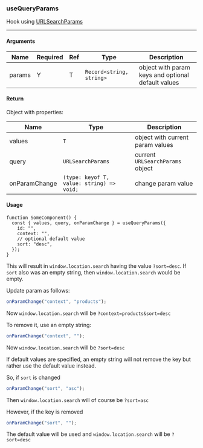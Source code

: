 ### useQueryParams

Hook using [URLSearchParams](https://developer.mozilla.org/en-US/docs/Web/API/URLSearchParams)

---

#### Arguments

| Name   | Required | Ref | Type                     | Description                                        |
| ------ | -------- | --- | ------------------------ | -------------------------------------------------- |
| params | Y        | T   | `Record<string, string>` | object with param keys and optional default values |

#### Return

Object with properties:

| Name          | Type                                      | Description                      |
| ------------- | ----------------------------------------- | -------------------------------- |
| values        | `T`                                       | object with current param values |
| query         | `URLSearchParams`                         | current `URLSearchParams` object |
| onParamChange | `(type: keyof T, value: string) => void;` | change param value               |

#### Usage

```tsx
function SomeComponent() {
  const { values, query, onParamChange } = useQueryParams({
    id: "",
    context: "",
    // optional default value
    sort: "desc",
  });
}
```

This will result in `window.location.search` having the value `?sort=desc`. If `sort` also was an empty string, then `window.location.search` would be empty.

Update param as follows:

```ts
onParamChange("context", "products");
```

Now `window.location.search` will be `?context=products&sort=desc`

To remove it, use an empty string:

```ts
onParamChange("context", "");
```

Now `window.location.search` will be `?sort=desc`

If default values are specified, an empty string will not remove the key but rather use the default value instead.

So, if `sort` is changed

```ts
onParamChange("sort", "asc");
```

Then `window.location.search` will of course be `?sort=asc`

However, if the key is removed

```ts
onParamChange("sort", "");
```

The default value will be used and `window.location.search` will be `?sort=desc`

